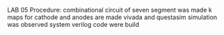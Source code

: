 LAB 05
Procedure:
 combinational circuit of seven segment was made
 k maps for cathode  and anodes are made
 vivada and questasim simulation was observed
 system verilog code were build
 

